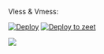 



Vless & Vmess: 

[![Deploy](https://www.herokucdn.com/deploy/button.png)](https://heroku.com/deploy) 
[![Deploy to zeet](https://deploy.zeet.co/Xray-heroku.svg)](https://deploy.zeet.co/?url=https://github.com/danuonuo/dann-esw)



![](show.png)





